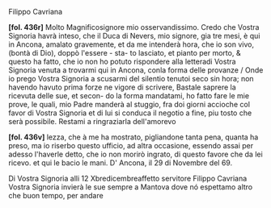 Filippo Cavriana




**[fol. 436r]**
Molto Magnificosignore mio osservandissimo.
Credo che Vostra Signoria havrà inteso, che il Duca di Nevers, mio signore, gia tre mesi, è qui in Ancona,
            amalato gravemente, et da me intenderà hora,
            che io son vivo, (bontà di Dio), doppò l'essere -
sta-
            to lasciato, et pianto per morto, & questo ha
            fatto, che io non ho potuto rispondere alla letteradi Vostra Signoria venuta a trovarmi qui in Ancona, conla forma delle provanze / Onde io prego Vostra Signoria a
            scusarmi del silentio tenutoi seco sin hora; non
            havendo havuto prima forze ne vigore di scrivere,
            Bastale saprere la ricevuta delle sue, et secon-
do la forma mandatami, ho fatto fare le mie
            prove, le quali, mio Padre manderà al stuggio, fra
            doi giorni accioche col favor di Vostra Signoria et di lui
            si conduca il negotio a fine, piu tosto che serà
            possibile. Restami a ringraziarla dell'amorevo

**[fol. 436v]**
lezza, che à me ha mostrato, pigliandone tanta pena,
            quanta ha preso, ma io riserbo questo ufficio, ad
            altra occasione, essendo assai per adesso l'haverle
            detto, che io non morirò ingrato, di questo favore
            che da lei ricevo. et qui le bacio le mani. D'
            Ancona, il 29 di Novembre del 69.
        
Di Vostra Signoria
            alli 12 Xbredicembreaffetto servitore
            Filippo Cavriana
Vostra Signoria invierà le sue sempre a Mantova dove nó
            espettamo altro che buon tempo, per andare
